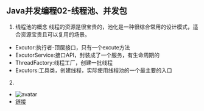  Java并发编程02-线程池、并发包
 ---
1. 线程池的概念
线程的资源是很宝贵的，池化是一种很综合常用的设计模式，适合资源宝贵且可以复用的场景。

- Excutor:执行者-顶层接口，只有一个excute方法
- ExcutorService:接口API，封装成了一个服务，有生命周期的
- ThreadFactory:线程工厂，创建一批线程
- Excutors:工具类，创建线程，实际使用线程池的一个最主要的入口



2.  
         
- ![avatar](./pic/xxx.jpg)
- [链接]()